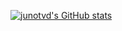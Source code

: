 [![junotvd's GitHub stats](https://github-readme-stats.vercel.app/api?username=junotvd)](https://github.com/junotvd/github-readme-stats)
